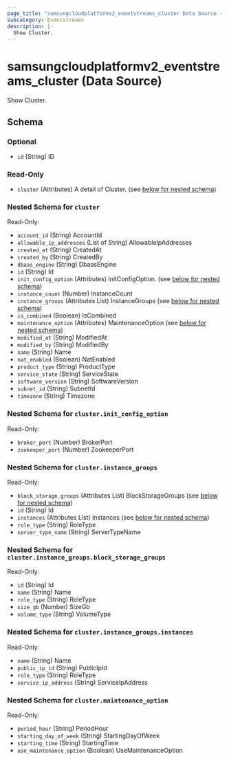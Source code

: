 ```yaml
---
page_title: "samsungcloudplatformv2_eventstreams_cluster Data Source - samsungcloudplatformv2"
subcategory: Eventstreams
description: |-
  Show Cluster.
---
```


# samsungcloudplatformv2_eventstreams_cluster (Data Source)

Show Cluster.



<!-- schema generated by tfplugindocs -->
## Schema

### Optional

- `id` (String) ID

### Read-Only

- `cluster` (Attributes) A detail of Cluster. (see [below for nested schema](#nestedatt--cluster))

<a id="nestedatt--cluster"></a>
### Nested Schema for `cluster`

Read-Only:

- `account_id` (String) AccountId
- `allowable_ip_addresses` (List of String) AllowableIpAddresses
- `created_at` (String) CreatedAt
- `created_by` (String) CreatedBy
- `dbaas_engine` (String) DbaasEngine
- `id` (String) Id
- `init_config_option` (Attributes) InitConfigOption. (see [below for nested schema](#nestedatt--cluster--init_config_option))
- `instance_count` (Number) InstanceCount
- `instance_groups` (Attributes List) InstanceGroups (see [below for nested schema](#nestedatt--cluster--instance_groups))
- `is_combined` (Boolean) IsCombined
- `maintenance_option` (Attributes) MaintenanceOption (see [below for nested schema](#nestedatt--cluster--maintenance_option))
- `modified_at` (String) ModifiedAt
- `modified_by` (String) ModifiedBy
- `name` (String) Name
- `nat_enabled` (Boolean) NatEnabled
- `product_type` (String) ProductType
- `service_state` (String) ServiceState
- `software_version` (String) SoftwareVersion
- `subnet_id` (String) SubnetId
- `timezone` (String) Timezone

<a id="nestedatt--cluster--init_config_option"></a>
### Nested Schema for `cluster.init_config_option`

Read-Only:

- `broker_port` (Number) BrokerPort
- `zookeeper_port` (Number) ZookeeperPort


<a id="nestedatt--cluster--instance_groups"></a>
### Nested Schema for `cluster.instance_groups`

Read-Only:

- `block_storage_groups` (Attributes List) BlockStorageGroups (see [below for nested schema](#nestedatt--cluster--instance_groups--block_storage_groups))
- `id` (String) Id
- `instances` (Attributes List) Instances (see [below for nested schema](#nestedatt--cluster--instance_groups--instances))
- `role_type` (String) RoleType
- `server_type_name` (String) ServerTypeName

<a id="nestedatt--cluster--instance_groups--block_storage_groups"></a>
### Nested Schema for `cluster.instance_groups.block_storage_groups`

Read-Only:

- `id` (String) Id
- `name` (String) Name
- `role_type` (String) RoleType
- `size_gb` (Number) SizeGb
- `volume_type` (String) VolumeType


<a id="nestedatt--cluster--instance_groups--instances"></a>
### Nested Schema for `cluster.instance_groups.instances`

Read-Only:

- `name` (String) Name
- `public_ip_id` (String) PublicIpId
- `role_type` (String) RoleType
- `service_ip_address` (String) ServiceIpAddress



<a id="nestedatt--cluster--maintenance_option"></a>
### Nested Schema for `cluster.maintenance_option`

Read-Only:

- `period_hour` (String) PeriodHour
- `starting_day_of_week` (String) StartingDayOfWeek
- `starting_time` (String) StartingTime
- `use_maintenance_option` (Boolean) UseMaintenanceOption